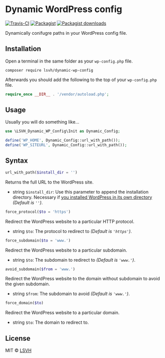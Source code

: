 Dynamic WordPress config
=============

[![Travis-CI](https://img.shields.io/travis/LSVH/dynamic-wp-config/master.svg)](https://travis-ci.org/LSVH/dynamic-wp-config)
[![Packagist](https://img.shields.io/packagist/v/lsvh/dynamic-wp-config.svg)](https://packagist.org/packages/lsvh/dynamic-wp-config)
[![Packagist downloads](https://img.shields.io/packagist/dt/lsvh/dynamic-wp-config.svg)](https://packagist.org/packages/lsvh/dynamic-wp-config)

Dynamically conifugre paths in your WordPress config file.

Installation
------------
Open a terminal in the same folder as your `wp-config.php` file.

```shell
composer require lsvh/dynamic-wp-config
```

Afterwards you should add the following to the top of your `wp-config.php` file.

```php
require_once __DIR__ . '/vendor/autoload.php';
```

Usage
------------

Usually you will do something like...

```php
use \LSVH_Dynamic_WP_Config\Init as Dynamic_Config;

define('WP_HOME', Dynamic_Config::url_with_path());
define('WP_SITEURL', Dynamic_Config::url_with_path());
```

Syntax
------------

```php
url_with_path($install_dir = '')
```

Returns the full URL to the WordPress site.

* string `$install_dir`: Use this parameter to append the installation directory. Necessary if [you installed WordPress in its own directory](https://codex.wordpress.org/Giving_WordPress_Its_Own_Directory) _(Default is `''`)_.


```php
force_protocol($to = 'https')
```

Redirect the WordPress website to a particular HTTP protocol.

* string `$to`: The protocol to redirect to _(Default is `'https'`)_.


```php
force_subdomain($to = 'www.')
```

Redirect the WordPress website to a particular subdomain.

* string `$to`: The subdomain to redirect to _(Default is `'www.'`)_.


```php
avoid_subdomain($from = 'www.')
```

Redirect the WordPress website to the domain without subdomain to avoid the given subdomain.

* string `$from`: The subdomain to avoid _(Default is `'www.'`)_.


```php
force_domain($to)
```

Redirect the WordPress website to a particular domain.

* string `$to`: The domain to redirect to.

License
------------

MIT © [LSVH](https://github.com/LSVH)
